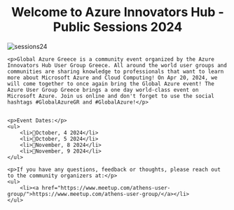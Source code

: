 <h1 align="center">Welcome to Azure Innovators Hub - Public Sessions 2024</h1>
    

   ![sessions24](https://github.com/user-attachments/assets/283b4345-55f5-4dc2-82fb-4b66fd1b15b8)


    <p>Global Azure Greece is a community event organized by the Azure Innovators Hub User Group Greece. All around the world user groups and communities are sharing knowledge to professionals that want to learn more about Microsoft Azure and Cloud Computing! On Apr 20, 2024, we will come together to once again bring the Global Azure event! The Azure User Group Greece brings a one day world-class event on Microsoft Azure. Join us online and don't forget to use the social hashtags #GlobalAzureGR and #GlobalAzure!</p>


    <p>Event Dates:</p>
    <ul>
        <li>📅October, 4 2024</li>
        <li>📅October, 5 2024</li>
        <li>📅November, 8 2024</li>
        <li>📅November, 9 2024</li>
    </ul>

    <p>If you have any questions, feedback or thoughts, please reach out to the community organizers at:</p>
    <ul>
        <li><a href="https://www.meetup.com/athens-user-group/">https://www.meetup.com/athens-user-group/</a></li>
    </ul>
</body>
</html>
